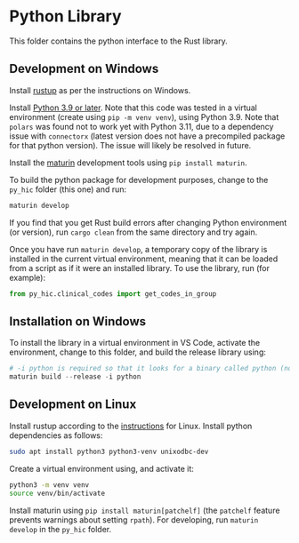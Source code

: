 # Python Library

This folder contains the python interface to the Rust library.

## Development on Windows

Install [rustup](https://www.rust-lang.org/tools/install) as per the instructions on Windows. 

Install [Python 3.9 or later](https://www.python.org/downloads/release/python-390/). Note that this code was tested in a virtual environment (create using `pip -m venv venv`), using Python 3.9. Note that `polars` was found not to work yet with Python 3.11, due to a dependency issue with `connectorx` (latest version does not have a precompiled package for that python version). The issue will likely be resolved in future.

Install the [maturin](https://github.com/PyO3/maturin) development tools using `pip install maturin`. 

To build the python package for development purposes, change to the `py_hic` folder (this one) and run:

```powershell
maturin develop
```

If you find that you get Rust build errors after changing Python environment (or version), run `cargo clean` from the same directory and try again.

Once you have run `maturin develop`, a temporary copy of the library is installed in the current virtual environment, meaning that it can be loaded from a script as if it were an installed library. To use the library, run (for example):

```python
from py_hic.clinical_codes import get_codes_in_group
```

## Installation on Windows

To install the library in a virtual environment in VS Code, activate the environment, change to this folder, and build the release library using:

```powershell
# -i python is required so that it looks for a binary called python (not python3), as in the venv.
maturin build --release -i python
```




## Development on Linux

Install rustup according to the [instructions](https://www.rust-lang.org/tools/install) for Linux. Install python dependencies as follows:

```bash
sudo apt install python3 python3-venv unixodbc-dev
```

Create a virtual environment using, and activate it:

```bash
python3 -m venv venv
source venv/bin/activate
```

Install maturin using `pip install maturin[patchelf]` (the `patchelf` feature prevents warnings about setting `rpath`). For developing, run `maturin develop` in the `py_hic` folder.


